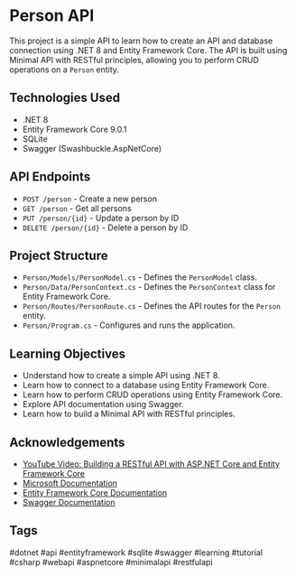 # Person API

This project is a simple API to learn how to create an API and database connection using .NET 8 and Entity Framework Core. The API is built using Minimal API with RESTful principles, allowing you to perform CRUD operations on a `Person` entity.


## Technologies Used

- .NET 8
- Entity Framework Core 9.0.1
- SQLite
- Swagger (Swashbuckle.AspNetCore)

## API Endpoints

- `POST /person` - Create a new person
- `GET /person` - Get all persons
- `PUT /person/{id}` - Update a person by ID
- `DELETE /person/{id}` - Delete a person by ID

## Project Structure

- `Person/Models/PersonModel.cs` - Defines the `PersonModel` class.
- `Person/Data/PersonContext.cs` - Defines the `PersonContext` class for Entity Framework Core.
- `Person/Routes/PersonRoute.cs` - Defines the API routes for the `Person` entity.
- `Person/Program.cs` - Configures and runs the application.

## Learning Objectives

- Understand how to create a simple API using .NET 8.
- Learn how to connect to a database using Entity Framework Core.
- Learn how to perform CRUD operations using Entity Framework Core.
- Explore API documentation using Swagger.
- Learn how to build a Minimal API with RESTful principles.

## Acknowledgements

- [YouTube Video: Building a RESTful API with ASP.NET Core and Entity Framework Core](https://www.youtube.com/watch?v=UXMKOgmQ7zI)
- [Microsoft Documentation](https://docs.microsoft.com/en-us/dotnet/)
- [Entity Framework Core Documentation](https://docs.microsoft.com/en-us/ef/core/)
- [Swagger Documentation](https://swagger.io/docs/)

## Tags

#dotnet #api #entityframework #sqlite #swagger #learning #tutorial #csharp #webapi #aspnetcore #minimalapi #restfulapi

